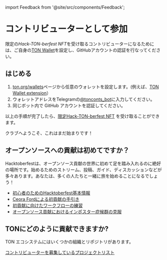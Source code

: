 import Feedback from '@site/src/components/Feedback';

# コントリビューターとして参加

限定の*Hack-TON-berfest NFT*を受け取るコントリビューターになるためには、ご自身の[TON Wallet](https://ton.org/wallets)を設定し、GitHubアカウントの認証を行なってください。

## はじめる

1. [ton.org/wallets](https://ton.org/wallets)ページから任意のウォレットを設定します。(例えば、[TON Wallet extension](https://chrome.google.com/webstore/detail/ton-wallet/nphplpgoakhhjchkkhmiggakijnkhfnd)）
2. ウォレットアドレスをTelegramの[@tonconts_bot](https://t.me/tonconts_bot)に入力してください。
3. 同じボット内で GitHub アカウントを認証してください。

以上の手順が完了したら、[限定Hack-TON-berfest NFT](/contribute/hacktoberfest/#what-the-rewards) を受け取ることができます。

クラブへようこそ、これはまだ始まりです！

## オープンソースへの貢献は初めてですか？

Hacktoberfestは、オープンソース貢献の世界に初めて足を踏み入れるのに絶好の場所です。始めるためのストリーム、投稿、ガイド、ディスカッションなどが多々あります。あなたは、多くの人たちと一緒に旅を始めることになるでしょう！

- [初心者のためのHacktoberfest基本情報](https://hacktoberfest.com/participation/#beginner-resources)
- [Ceora Fordによる初貢献の手引き](https://dev.to/codesandboxio/how-to-make-your-first-open-source-contribution-2oim)
- [初貢献に向けたワークフローの練習](https://github.com/firstcontributions/first-contributions)
- [オープンソース貢献におけるインポスター症候群の克服](https://blackgirlbytes.dev/conquering-the-fear-of-contributing-to-open-source)

## TONにどのように貢献できますか?

TON エコシステムにはいくつかの組織とリポジトリがあります。

<span className="DocsMarkdown--button-group-content">
  <a href="/hacktonberfest"
     className="Button Button-is-docs-primary">
    コントリビューターを募集しているプロジェクトリスト
  </a>
</span>

<Feedback />

